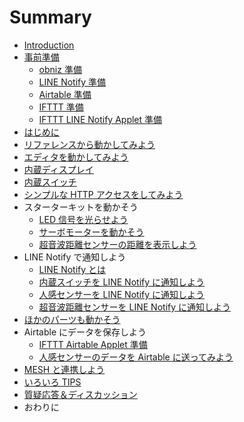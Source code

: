 # Summary

- [Introduction](README.md)
- [事前準備](00-preparation/README.md)
  - [obniz 準備](00-preparation/00-obniz.md)
  - [LINE Notify 準備](00-preparation/01-line-notify.md)
  - [Airtable 準備](00-preparation/02-airtable.md)
  - [IFTTT 準備](00-preparation/03-01-ifttt.md)
  - [IFTTT LINE Notify Applet 準備](00-preparation/03-02-line-notify-applet.md)
- [はじめに](01-introduction.md)
- [リファレンスから動かしてみよう](02-reference)
- [エディタを動かしてみよう](03-editor.md)
- [内蔵ディスプレイ](04-display.md)
- [内蔵スイッチ](05-switch.md)
- [シンプルな HTTP アクセスをしてみよう](05-01-http-simple.md)
- スターターキットを動かそう
  - [LED 信号を光らせよう](06-01-led.md)
  - [サーボモーターを動かそう](06-02-servo.md)
  - [超音波距離センサーの距離を表示しよう](06-03-ultra-sonic.md)
- LINE Notify で通知しよう
  - [LINE Notify とは](07-01-line-notify.md)
  - [内蔵スイッチを LINE Notify に通知しよう](07-02-line-notify-and-switch.md)
  - [人感センサーを LINE Notify に通知しよう](07-03-line-notify-and-pir-sensor.md)
  - [超音波距離センサーを LINE Notify に通知しよう](07-04-line-notify-ultra-sonic.md)
- [ほかのパーツも動かそう](08-other-parts.md)
- Airtable にデータを保存しよう
  - [IFTTT Airtable Applet 準備](09-01-airtable-applet.md)
  - [人感センサーのデータを Airtable に送ってみよう](09-02-pir-sensor-airtable-record.md)
- [MESH と連携しよう](10-mesh.md)
- [いろいろ TIPS](11-tips.md)
- [質疑応答＆ディスカッション](12-discussion.md)
- おわりに